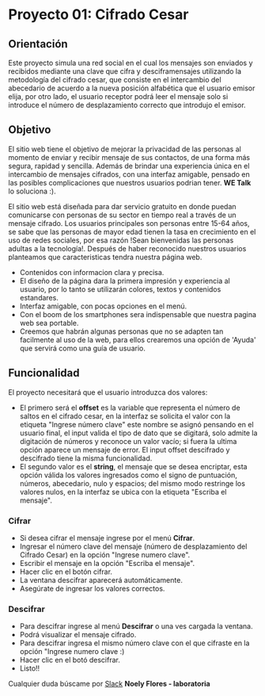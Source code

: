 ﻿# Proyecto 01: Cifrado Cesar

## Orientación
Este proyecto simula una red social en el cual los mensajes son enviados y recibidos mediante una clave que cifra y desciframensajes utilizando la metodología del cifrado cesar, que consiste en el intercambio del abecedario de acuerdo a la 
nueva posición alfabética que el usuario emisor elija, por otro lado, el usuario receptor
podrá leer el mensaje solo si introduce el número de desplazamiento correcto que introdujo 
el emisor.
## Objetivo
El sitio web tiene el objetivo de mejorar la privacidad de las personas al momento de enviar y recibir mensaje de sus contactos, de una forma más segura, rapidad y sencilla. Además de brindar una experiencia única en el intercambio de mensajes cifrados, con una interfaz amigable, pensado en las posibles complicaciones que nuestros usuarios podrian tener. **WE Talk** lo soluciona :).

El sitio web está diseñada para dar servicio gratuito en donde puedan comunicarse con personas de su sector en tiempo real a través de un mensaje cifrado. Los usuarios principales son personas entre 15-64 años, se sabe que las personas de mayor edad tienen la tasa en crecimiento en el uso de redes sociales, por esa razón !Sean bienvenidas las personas adultas a la tecnología!. Después de haber reconocido nuestros usuarios planteamos que caracteristicas tendra nuestra página web.

* Contenidos con informacion clara y precisa.
* El diseño de la página dara la primera impresión y experiencia al usuario, por lo tanto se utilizarán colores, textos y contenidos estandares.
* Interfaz amigable, con pocas opciones en el menú.
* Con el boom de los smartphones sera indispensable que nuestra pagina web sea portable.
* Creemos que habrán algunas personas que no se adapten tan facilmente al uso de la web, para ellos crearemos una opción de 'Ayuda' que servirá como una guía de usuario.

## Funcionalidad
El proyecto necesitará que el usuario introduzca dos valores:
* El primero será el **offset** es la variable que representa el número de saltos en el cifrado cesar, 
en la interfaz se solicita el valor con la etiqueta "Ingrese número clave" este nombre se asignó pensando
en el usuario final, el input valida el tipo de dato que se digitará, solo admite la digitación de números
y reconoce un valor vacío; si fuera la ultima opción aparece un mensaje de error. El input offset descifrado
y descifrado tiene la misma funcionalidad. 
* El segundo valor es el **string**, el mensaje que se desea encriptar, esta opción válida los valores
ingresados como el signo de puntuación, números, abecedario, nulo y espacios; del mismo modo restringe
los valores nulos, en la interfaz se ubica con la etiqueta "Escriba el mensaje".
### Cifrar
* Si desea cifrar el mensaje ingrese por el menú **Cifrar**.
* Ingresar el número clave del mensaje (número de desplazamiento del Cifrado Cesar) en la opción "Ingrese
numero clave".
* Escribir el mensaje en la opción "Escriba el mensaje".
* Hacer clic en el botón cifrar.
* La ventana descifrar aparecerá automáticamente.
* Asegúrate de ingresar los valores correctos.
### Descifrar
* Para descifrar ingrese al menú **Descifrar** o una ves cargada la ventana.
* Podrá visualizar el mensaje cifrado.
* Para descifrar ingresa el mismo número clave con el que cifraste en la opción "Ingrese numero clave :)
* Hacer clic en el botó descifrar.
* Listo!!

Cualquier duda búscame por [Slack](https://claseslaboratoria.slack.com/messages/DAP4TS69F/) 
**Noely Flores - laboratoria <L>**
